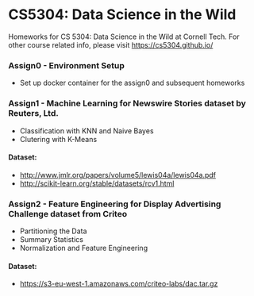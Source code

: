 # CS5304: Data Science in the Wild

Homeworks for CS 5304: Data Science in the Wild at Cornell Tech. For other course related info, please visit https://cs5304.github.io/

### Assign0 - Environment Setup
* Set up docker container for the assign0 and subsequent homeworks

### Assign1 - Machine Learning for Newswire Stories dataset by Reuters, Ltd.
* Classification with KNN and Naive Bayes
* Clutering with K-Means
#### Dataset: 
* http://www.jmlr.org/papers/volume5/lewis04a/lewis04a.pdf
* http://scikit-learn.org/stable/datasets/rcv1.html

### Assign2 - Feature Engineering for Display Advertising Challenge dataset from Criteo
* Partitioning the Data
* Summary Statistics
* Normalization and Feature Engineering
#### Dataset: 
* https://s3-eu-west-1.amazonaws.com/criteo-labs/dac.tar.gz
